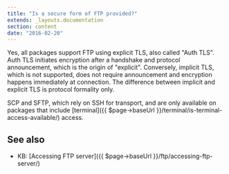 ```yaml
---
title: "Is a secure form of FTP provided?"
extends: _layouts.documentation
section: content
date: "2016-02-20"
---
```


Yes, all packages support FTP using explicit TLS, also called "Auth TLS". Auth TLS initiates encryption after a handshake and protocol announcement, which is the origin of "explicit". Conversely, implicit TLS, which is not supported, does not require announcement and encryption happens immediately at connection. The difference between implicit and explicit TLS is protocol formality only.

SCP and SFTP, which rely on SSH for transport, and are only available on packages that include [terminal]({{ $page->baseUrl }}/terminal/is-terminal-access-available/) access.

## See also

- KB: [Accessing FTP server]({{ $page->baseUrl }}/ftp/accessing-ftp-server/)
